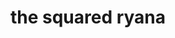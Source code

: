 ---
title: "the squared ryana"
product_type: "pencil dress"
is_women: true
is_men: 
is_unisex: true
is_variant: 
original_price: 80
sale_price: 60
color: "brick"
sizes:
- size: "xxxs"
  stock: 2
- size: "xxs"
  stock: 5
- size: "xs"
  stock: 2
- size: "s"
  stock: 4
- size: "m"
  stock: 10
- size: "l"
  stock: 6
- size: "xl"
  stock: 9
- size: "xxl"
  stock: 0
- size: "xxxl"
  stock: 6

main_alt: "Wear this to a formal event, or anywhere you can think of. The possibilities are endless with this dress."
description: "Wear this to a formal event, or anywhere you can think of. The possibilities are endless with this dress."
material: "100% hemp"
---